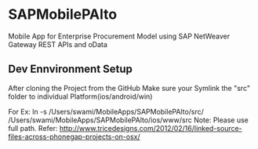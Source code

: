 SAPMobilePAlto
==========

Mobile App for Enterprise Procurement Model using SAP NetWeaver Gateway REST APIs and oData


Dev Ennvironment Setup
----------------------
After cloning the Project from the GitHub
Make sure your Symlink the "src" folder to individual Platform(ios/android/win)

For Ex:
ln -s /Users/swami/MobileApps/SAPMobilePAlto/src/ /Users/swami/MobileApps/SAPMobilePAlto/ios/www/src
Note: Please use full path.
Refer: http://www.tricedesigns.com/2012/02/16/linked-source-files-across-phonegap-projects-on-osx/



